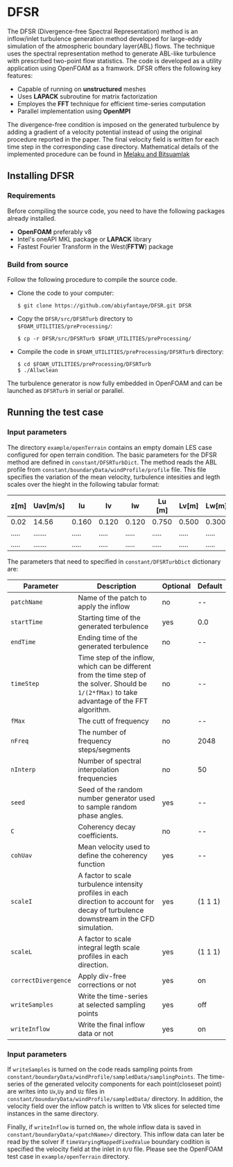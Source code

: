 # DFSR
The DFSR (Divergence-free Spectral Representation) method is an inflow/inlet turbulence generation method developed for large-eddy simulation of the atmospheric boundary layer(ABL) flows. The technique uses the spectral representation method to generate ABL-like turbulence with prescribed two-point flow statistics. The code is developed as a utility application using OpenFOAM as a framwork. DFSR  offers the following key features:

- Capable of running on **unstructured** meshes
- Uses **LAPACK** subroutine for matrix factorization 
- Employes the **FFT** technique for efficient time-series computation 
- Parallel implementation using **OpenMPI**    

The divergence-free condition is imposed on the generated turbulence by adding a gradient of a velocity potential instead of using the original procedure reported in the paper. The final velocity field is written for each time step in the corresponding case directory. Mathematical details of the implemented procedure can be found in [Melaku and Bitsuamlak](https://www.sciencedirect.com/science/article/pii/S0167610521000660)

## Installing DFSR
### Requirements
Before compiling the source code, you need to have the following packages already installed. 
- **OpenFOAM** preferably v8  
- Intel's oneAPI MKL package or **LAPACK** library    
- Fastest Fourier Transform in the West(**FFTW**) package

### Build from source  

Follow the following procedure to compile the source code. 

- Clone the code to your computer:

   `$ git clone https://github.com/abiyfantaye/DFSR.git DFSR` 

- Copy the `DFSR/src/DFSRTurb` directory to `$FOAM_UTILITIES/preProcessing/`:

    `$ cp -r DFSR/src/DFSRTurb $FOAM_UTILITIES/preProcessing/`

- Compile the code in `$FOAM_UTILITIES/preProcessing/DFSRTurb` directory:

    `$ cd $FOAM_UTILITIES/preProcessing/DFSRTurb`\
    `$ ./Allwclean`

The turbulence generator is now fully embedded in OpenFOAM and can be launched as `DFSRTurb` in serial or parallel.  

## Running the test case

### Input parameters 

The directory `example/openTerrain` contains an empty domain LES case configured for open terrain condition. The basic parameters for the DFSR method are defined in `constant/DFSRTurbDict`. The method reads the ABL profile from `constant/boundaryData/windProfile/profile` file. This file specifies the variation of the mean velocity, turbulence intesities and legth scales over the hieght in the following tabular format: 

| z[m]  | Uav[m/s] |  Iu   |   Iv   |   Iw   | Lu [m] | Lv[m]  | Lw[m]  |
| ----- | -------- | ----- | ------ | ------ | ------ | ------ | ------ |
| 0.02  | 14.56    | 0.160 | 0.120  | 0.120  | 0.750  | 0.500  | 0.300  |
| ..... | .......  | ..... | .....  | .....  | .....  | .....  | .....  |
| ..... | .......  | ..... | .....  | .....  | .....  | .....  | .....  |

The parameters that need to specified in `constant/DFSRTurbDict` dictionary are: 

| Parameter | Description | Optional | Default |
| --- | --- | --- | --- |
| `patchName` | Name of the patch to apply the inflow | no | -- |
| `startTime` | Starting time of the generated terbulence | yes | 0.0|
| `endTime` | Ending time of the generated terbulence  | no | --|
| `timeStep` | Time step of the inflow, which can be different from the time step of the solver. Should be `1/(2*fMax)` to take advantage of the FFT algorithm. | no | --|
| `fMax` | The cutt of frequency | no | --|
| `nFreq` | The number of frequency steps/segments | no | 2048 |
| `nInterp` | Number of spectral interpolation frequencies | no | 50 |
| `seed` | Seed of the random number generator used to sample random phase angles. | yes | -- |
| `C` | Coherency decay coefficients.  | no | --|
| `cohUav` | Mean velocity used to define the coherency function | yes | --|
| `scaleI` | A factor to scale turbulence intensity profiles in each direction to account for decay of turbulence downstream in the CFD simulation. | yes |(1 1 1)|
| `scaleL` | A factor to scale integral legth scale profiles in each direction. | yes | (1 1 1) |
| `correctDivergence` | Apply div-free corrections or not | yes | on |
| `writeSamples` | Write the time-series at selected sampling points | yes | off |
| `writeInflow` | Write the final inflow data or not| yes | on |

### Input parameters 
If `writeSamples` is turned on the code reads sampling points from `constant/boundaryData/windProfile/sampledData/samplingPoints`. The time-series of the generated velocity components for each point(closeset point) are writes into `Ux`,`Uy` and `Uz` files in `constant/boundaryData/windProfile/sampledData/` directory. In addition, the velocity field over the inflow patch is written to Vtk slices for selected time instances in the same directory. 

Finally, if `writeInflow` is turned on, the whole inflow data is saved in `constant/boundaryData/<patchName>/` directory. This inflow data can later be read by the solver if `timeVaryingMappedFixedValue` boundary codition is specified the velocity field at the inlet in `0/U` file. Please see the OpenFOAM test case in `example/openTerrain` directory.   


